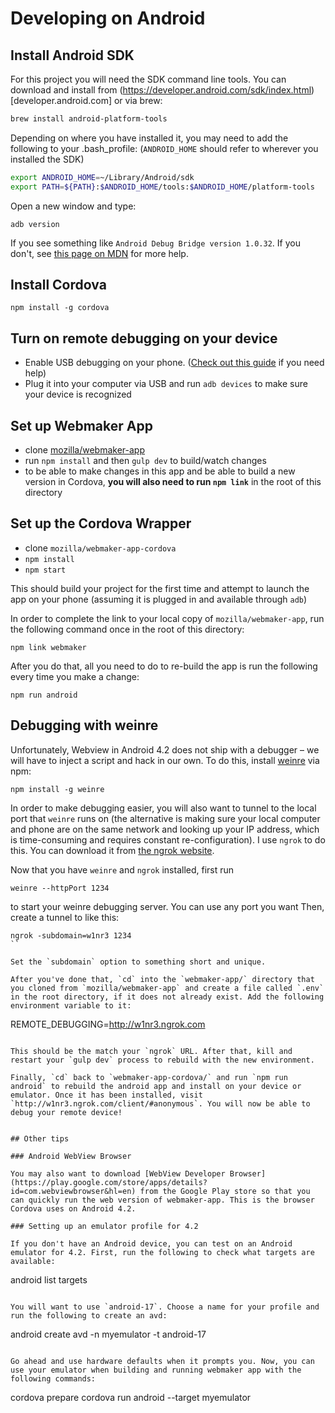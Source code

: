 # Developing on Android

## Install Android SDK

For this project you will need the SDK command line tools. You can download and install from (https://developer.android.com/sdk/index.html)[developer.android.com] or via brew:

```bash
brew install android-platform-tools
```

Depending on where you have installed it, you may need to add the following to your .bash_profile:  (`ANDROID_HOME` should refer to wherever you installed the SDK)

```bash
export ANDROID_HOME=~/Library/Android/sdk
export PATH=${PATH}:$ANDROID_HOME/tools:$ANDROID_HOME/platform-tools
```

Open a new window and type:
```
adb version
```
If you see something like `Android Debug Bridge version 1.0.32`. If you don't, see [this page on MDN](https://developer.mozilla.org/en-US/Firefox_OS/Debugging/Installing_ADB) for more help.


## Install Cordova

`npm install -g cordova`

## Turn on remote debugging on your device

- Enable USB debugging on your phone. ([Check out this guide](http://www.phonearena.com/news/How-to-enable-USB-debugging-on-Android_id53909) if you need help)
- Plug it into your computer via USB and run `adb devices` to make sure your device is recognized

## Set up Webmaker App

- clone [mozilla/webmaker-app](https://github.com/mozilla/webmaker-app)
- run `npm install` and then `gulp dev` to build/watch changes
- to be able to make changes in this app and be able to build a new version in Cordova, **you will also need to run `npm link`** in the root of this directory

## Set up the Cordova Wrapper
- clone `mozilla/webmaker-app-cordova`
- `npm install`
- `npm start`

This should build your project for the first time and attempt to launch the app on your phone (assuming it is plugged in and available through `adb`)

In order to complete the link to your local copy of `mozilla/webmaker-app`, run the following command once in the root of this directory:

```
npm link webmaker
````

After you do that, all you need to do to re-build the app is run the following every time you make a change:

```
npm run android
```

## Debugging with weinre

Unfortunately, Webview in Android 4.2 does not ship with a debugger – we will have to inject a script and hack in our own. To do this, install [weinre](http://people.apache.org/~pmuellr/weinre-docs/latest) via npm:

```
npm install -g weinre
```

In order to make debugging easier, you will also want to tunnel to the local port that `weinre` runs on (the alternative is making sure your local computer and phone are on the same network and looking up your IP address, which is time-consuming and requires constant re-configuration). I use `ngrok` to do this. You can download it from [the ngrok website](`ngrok`).

Now that you have `weinre` and `ngrok` installed, first run

```
weinre --httpPort 1234
```

to start your weinre debugging server. You can use any port you want Then, create a tunnel to like this:

```
ngrok -subdomain=w1nr3 1234
``

Set the `subdomain` option to something short and unique.

After you've done that, `cd` into the `webmaker-app/` directory that you cloned from `mozilla/webmaker-app` and create a file called `.env` in the root directory, if it does not already exist. Add the following environment variable to it:

```
REMOTE_DEBUGGING=http://w1nr3.ngrok.com
```

This should be the match your `ngrok` URL. After that, kill and restart your `gulp dev` process to rebuild with the new environment.

Finally, `cd` back to `webmaker-app-cordova/` and run `npm run android` to rebuild the android app and install on your device or emulator. Once it has been installed, visit `http://w1nr3.ngrok.com/client/#anonymous`. You will now be able to debug your remote device!


## Other tips

### Android WebView Browser

You may also want to download [WebView Developer Browser](https://play.google.com/store/apps/details?id=com.webviewbrowser&hl=en) from the Google Play store so that you can quickly run the web version of webmaker-app. This is the browser Cordova uses on Android 4.2.

### Setting up an emulator profile for 4.2

If you don't have an Android device, you can test on an Android emulator for 4.2. First, run the following to check what targets are available:

```
android list targets
```

You will want to use `android-17`. Choose a name for your profile and run the following to create an avd:

```
android create avd -n myemulator -t android-17
```

Go ahead and use hardware defaults when it prompts you. Now, you can use your emulator when building and running webmaker app with the following commands:

```
cordova prepare
cordova run android --target myemulator
```


